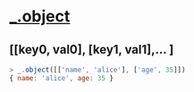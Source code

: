 # [_.object](https://underscorejs.org/#object)

## [[key0, val0], [key1, val1],... ]

~~~js
> _.object([['name', 'alice'], ['age', 35]])
{ name: 'alice', age: 35 }
~~~